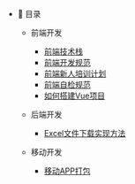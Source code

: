 - :memo: 目录

   - 前端开发
     
       - [前端技术栈](/md/前端规范/前端技术栈.md) 
       - [前端开发规范](/md/前端规范/前端开发规范.md)
       - [前端新人培训计划](/md/前端规范/前端新人培训计划.md)
       - [前端自检规范](/md/前端规范/前端自检规范.md)
       - [如何搭建Vue项目](/md/前端规范/如何搭建Vue项目.md)
       
   - 后端开发
   
      - [Excel文件下载实现方法](/md/后端规范/Excel文件下载实现方法.md) 
      
   - 移动开发
     
       - [移动APP打包](/md/移动规范/移动APP打包.md) 
       
       